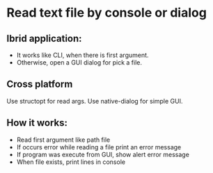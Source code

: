 # Read text file by console or dialog
    
## Ibrid application:
- It works like CLI, when there is first argument.
- Otherwise, open a GUI dialog for pick a file.

## Cross platform
Use structopt for read args.
Use native-dialog for simple GUI.

## How it works:
- Read first argument like path file
- If occurs error while reading a file print an error message
- If program was execute from GUI, show alert error message
- When file exists, print lines in console
